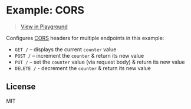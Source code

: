 # Example: CORS

> [View in Playground](https://cloudflareworkers.com/#a0edd637de1b4c7c7f5db0d073bb1fa8:https://tutorial.cloudflareworkers.com/)

Configures [CORS](https://developer.mozilla.org/en-US/docs/Web/HTTP/CORS) headers for multiple endpoints in this example:

* `GET /` – displays the current `counter` value
* `POST /` – increment the `counter` & return its new value
* `PUT /` – set the `counter` value (via request body) & return its new value
* `DELETE /` - decrement the `counter` & return its new value

## License

MIT
